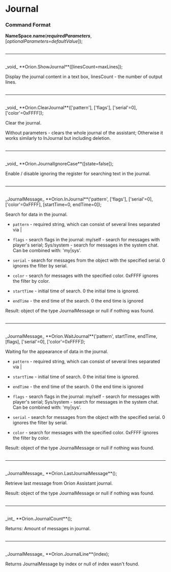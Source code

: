 # Journal

### Command Format

**NameSpace**.**name**(_**requiredParameters**_, [_optionalParameters=defaultValue_]);
</br></br>
***
</br>
_void_ **Orion.ShowJournal**([linesCount=maxLines]);

Display the journal content in a text box, linesCount - the number of output lines.
</br></br>
***
</br>
_void_ **Orion.ClearJournal**(['pattern'], ['flags'], ['serial'=0], ['color'=0xFFFF]);

Clear the journal.

Without parameters - clears the whole journal of the assistant; Otherwise it works similarly to InJournal but including deletion.
</br></br>
***
</br>
_void_ **Orion.JournalIgnoreCase**([state=false]);

Enable / disable ignoring the register for searching text in the journal.
</br></br>
***
</br>
_JournalMessage_ **Orion.InJournal**('pattern', ['flags'], ['serial'=0], ['color'=0xFFFF], [startTime=0, endTime=0]);

Search for data in the journal.

- `pattern` - required string, which can consist of several lines separated via |

- `flags` - search flags in the journal: my/self - search for messages with player's serial; Sys/system - search for messages in the system chat. Can be combined with: 'my|sys'.

- `serial` - search for messages from the object with the specified serial. 0 ignores the filter by serial.

- `color` - search for messages with the specified color. 0xFFFF ignores the filter by color.

- `startTime` - initial time of search. 0 the initial time is ignored.

- `endTime` - the end time of the search. 0 the end time is ignored

Result: object of the type JournalMessage or null if nothing was found.
</br></br>
***
</br>
_JournalMessage_ **Orion.WaitJournal**('pattern', startTime, endTime, [flags], ['serial'=0], ['color'=0xFFFF]);

Waiting for the appearance of data in the journal.

- `pattern` - required string, which can consist of several lines separated via |

- `startTime` - initial time of search. 0 the initial time is ignored.

- `endTime` - the end time of the search. 0 the end time is ignored

- `flags` - search flags in the journal: my/self - search for messages with player's serial; Sys/system - search for messages in the system chat. Can be combined with: 'my|sys'.

- `serial` - search for messages from the object with the specified serial. 0 ignores the filter by serial.

- `color` - search for messages with the specified color. 0xFFFF ignores the filter by color.

Result: object of the type JournalMessage or null if nothing was found.
</br></br>
***
</br>
_JournalMessage_ **Orion.LastJournalMessage**();

Retrieve last message from Orion Assistant journal.

Result: object of the type JournalMessage or null if nothing was found.
</br></br>
***
</br>
_int_ **Orion.JournalCount**();

Returns: Amount of messages in journal.
</br></br>
***
</br>
_JournalMessage_ **Orion.JournalLine**(index);

Returns JournalMessage by index or null of index wasn't found.
